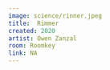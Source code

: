 ```yaml
---
image: science/rinner.jpeg
title:  Rimmer
created: 2020
artist: Owen Zanzal
room: Roomkey
link: NA
---
```



